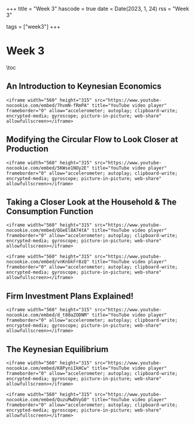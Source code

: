 +++
title = "Week 3"
hascode = true
date = Date(2023, 1, 24)
rss = "Week 3"

tags = ["week3"]
+++


# Week 3

\toc

## An Introduction to Keynesian Economics

~~~
<iframe width="560" height="315" src="https://www.youtube-nocookie.com/embed/7hvmN-fRmPA" title="YouTube video player" frameborder="0" allow="accelerometer; autoplay; clipboard-write; encrypted-media; gyroscope; picture-in-picture; web-share" allowfullscreen></iframe>
~~~

## Modifying the Circular Flow to Look Closer at Production

~~~
<iframe width="560" height="315" src="https://www.youtube-nocookie.com/embed/5KWse1NOy2E" title="YouTube video player" frameborder="0" allow="accelerometer; autoplay; clipboard-write; encrypted-media; gyroscope; picture-in-picture; web-share" allowfullscreen></iframe>
~~~

## Taking a Closer Look at the Household & The Consumption Function

~~~
<iframe width="560" height="315" src="https://www.youtube-nocookie.com/embed/QGeEl8A74tA" title="YouTube video player" frameborder="0" allow="accelerometer; autoplay; clipboard-write; encrypted-media; gyroscope; picture-in-picture; web-share" allowfullscreen></iframe>
~~~
~~~
<iframe width="560" height="315" src="https://www.youtube-nocookie.com/embed/vnKnbkFr8zQ" title="YouTube video player" frameborder="0" allow="accelerometer; autoplay; clipboard-write; encrypted-media; gyroscope; picture-in-picture; web-share" allowfullscreen></iframe>
~~~

## Firm Investment Plans Explained!

~~~
<iframe width="560" height="315" src="https://www.youtube-nocookie.com/embed/d_t80aZODNM" title="YouTube video player" frameborder="0" allow="accelerometer; autoplay; clipboard-write; encrypted-media; gyroscope; picture-in-picture; web-share" allowfullscreen></iframe>
~~~

## The Keynesian Equilibrium

~~~
<iframe width="560" height="315" src="https://www.youtube-nocookie.com/embed/K8PyniIkHCw" title="YouTube video player" frameborder="0" allow="accelerometer; autoplay; clipboard-write; encrypted-media; gyroscope; picture-in-picture; web-share" allowfullscreen></iframe>
~~~
~~~
<iframe width="560" height="315" src="https://www.youtube-nocookie.com/embed/QuzuMwDVyG0" title="YouTube video player" frameborder="0" allow="accelerometer; autoplay; clipboard-write; encrypted-media; gyroscope; picture-in-picture; web-share" allowfullscreen></iframe>
~~~
